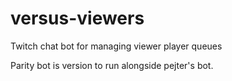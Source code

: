 # versus-viewers
Twitch chat bot for managing viewer player queues

Parity bot is version to run alongside pejter's bot.
